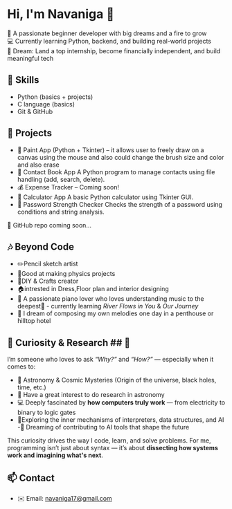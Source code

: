 # Hi, I'm Navaniga 👋

🌱 A passionate beginner developer with big dreams and a fire to grow  
💻 Currently learning Python, backend, and building real-world projects  
🎯 Dream: Land a top internship, become financially independent, and build meaningful tech  

## 🔧 Skills
- Python (basics + projects)
- C language (basics)
- Git & GitHub

## 📂 Projects
- 🎨 Paint App (Python + Tkinter) – it allows user to freely draw on a canvas using the mouse and also could change the brush size and color and also erase
- 📖 Contact Book App
A Python program to manage contacts using file handling (add, search, delete).
- 💰 Expense Tracker – Coming soon!
- 🧮 Calculator App
A basic Python calculator using Tkinter GUI.
- 🔐 Password Strength Checker
Checks the strength of a password using conditions and string analysis.

🔗 GitHub repo coming soon...
  
## 🎶 Beyond Code
- ✏️Pencil sketch artist
- 🔬Good at making physics projects
- 🧵DIY & Crafts creator
- 🏠intrested in Dress,Floor plan and interior designing 
- 🎹 A passionate piano lover who loves understanding music to the deepest🫠 - currently learning *River Flows in You* & *Our Journey*
- 🌃 I dream of composing my own melodies one day in a penthouse or  hilltop hotel

## 🧠 Curiosity & Research ## 🧠 

I’m someone who loves to ask *“Why?”* and *“How?”* — especially when it comes to:
- 🌌 Astronomy & Cosmic Mysteries (Origin of the universe, black holes, time, etc.)
- 🔭 Have a great interest to do research in astronomy
- 💻 Deeply fascinated by **how computers truly work** — from electricity to binary to logic gates
- 📱Exploring the inner mechanisms of interpreters, data structures, and AI
-🌟 Dreaming of contributing to AI tools that shape the future

This curiosity drives the way I code, learn, and solve problems. For me, programming isn’t just about syntax — it’s about **dissecting how systems work and imagining what's next**.

## 📫 Contact
- ✉️ Email: navaniga17@gmail.com
